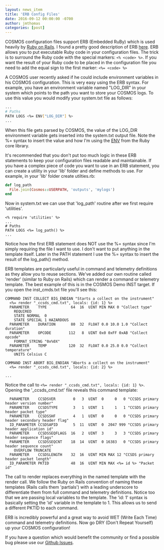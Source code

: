 ```yaml
---
layout: news_item
title: 'ERB Config Files'
date: 2016-09-12 00:00:00 -0700
author: jmthomas
categories: [post]
---
```


COSMOS configuration files support ERB (Embedded RuBy) which is used heavily by [Ruby on Rails](http://rubyonrails.org/). I found a pretty good description of ERB [here](http://www.stuartellis.eu/articles/erb/). ERB allows you to put executable Ruby code in your configuration files. The trick is to surround the Ruby code with the special markers: `<% <code> %>`. If you want the result of your Ruby code to be placed in the configuration file you need to add the equal sign to the first marker: `<%= <code> %>`

A COSMOS user recently asked if he could include environment variables in his COSMOS configuration. This is very easy using the ERB syntax. For example, you have an environment variable named "LOG_DIR" in your system which points to the path you want to store your COSMOS logs. To use this value you would modify your system.txt file as follows:

```bash
...
# Paths
PATH LOGS <%= ENV["LOG_DIR"] %>
...
```

When this file gets parsed by COSMOS, the value of the LOG_DIR environment variable gets inserted into the system.txt output file. Note the %= syntax to insert the value and how I'm using the [ENV](https://ruby-doc.org/core-2.3.0/ENV.html) from the Ruby core library.

It's recommended that you don't put too much logic in these ERB statements to keep your configuration files readable and maintainable. If you have a complex piece of code you want to use in an ERB statement, you can create a utility in your 'lib' folder and define methods to use. For example, in your 'lib' folder create utilties.rb:

```ruby
def log_path
  File.join(Cosmos::USERPATH, 'outputs', 'mylogs')
end
```

Now in system.txt we can use that 'log_path' routine after we first require 'utilities'.

```
<% require 'utilities' %>
...
# Paths
PATH LOGS <%= log_path() %>
...
```
Notice how the first ERB statement does NOT use the %= syntax since I'm simply requiring the file I want to use. I don't want to put anything in the template itself. Later in the PATH statement I use the %= syntax to insert the result of the log_path() method.

ERB templates are particularly useful in command and telemetry definitions as they allow you to reuse sections. We've added our own routine called 'render' (similar to Ruby on Rails) which can render a command or telemetry template. The best example of this is in the COSMOS Demo INST target. If you open the inst_cmds.txt file you'll see this:

```
COMMAND INST COLLECT BIG_ENDIAN "Starts a collect on the instrument"
  <%= render "_ccsds_cmd.txt", locals: {id: 1} %>
  PARAMETER    TYPE           64  16  UINT MIN MAX 0 "Collect type"
    REQUIRED
    STATE NORMAL  0
    STATE SPECIAL 1 HAZARDOUS
  PARAMETER    DURATION       80  32  FLOAT 0.0 10.0 1.0 "Collect duration"
  PARAMETER    OPCODE        112   8  UINT 0x0 0xFF 0xAB "Collect opcode"
    FORMAT_STRING "0x%0X"
  PARAMETER    TEMP          120  32  FLOAT 0.0 25.0 0.0 "Collect temperature"
    UNITS Celsius C

COMMAND INST ABORT BIG_ENDIAN "Aborts a collect on the instrument"
  <%= render "_ccsds_cmd.txt", locals: {id: 2} %>

...
```

Notice the call to `<%= render "_ccsds_cmd.txt", locals: {id: 1} %>`. Opening the '_ccsds_cmd.txt' file reveals this command template:

```
  PARAMETER    CCSDSVER        0   3  UINT  0     0   0 "CCSDS primary header version number"
  PARAMETER    CCSDSTYPE       3   1  UINT  1     1   1 "CCSDS primary header packet type"
  PARAMETER    CCSDSSHF        4   1  UINT  0     0   0 "CCSDS primary header secondary header flag"
  ID_PARAMETER CCSDSAPID       5  11  UINT  0  2047 999 "CCSDS primary header application id"
  PARAMETER    CCSDSSEQFLAGS  16   2  UINT  3     3   3 "CCSDS primary header sequence flags"
  PARAMETER    CCSDSSEQCNT    18  14  UINT  0 16383   0 "CCSDS primary header sequence count"
    OVERFLOW TRUNCATE
  PARAMETER    CCSDSLENGTH    32  16  UINT MIN MAX 12 "CCSDS primary header packet length"
  ID_PARAMETER PKTID          48  16  UINT MIN MAX <%= id %> "Packet id"
```

The call to render replaces everything in the named template with the render call. We follow the Ruby on Rails convention of naming these templates (Rails calls them 'partials') with a leading underscore to differentiate them from full command and telemetry definitions. Notice too that we are passing local variables to the template. The 'id: 1' syntax is basically setting the 'id' variable in the template to 1. This allows us to send a different PKTID to each command.

ERB is incredibly powerful and a great way to avoid WET (Write Each Time) command and telemetry definitions. Now go DRY (Don't Repeat Yourself) up your COSMOS configuration!

If you have a question which would benefit the community or find a possible bug please use our [Github Issues](https://github.com/BallAerospace/COSMOS/issues). 
